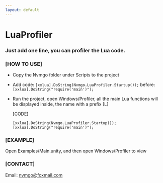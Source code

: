 ```yaml
---
layout: default
---
```


# LuaProfiler

### Just add one line, you can profiler the Lua code.

### [HOW TO USE]
* Copy the Nvmgo folder under Scripts to the project
* Add code: `[xxlua].DoString(Nvmgo.LuaProfiler.Startup());`  before: `[xxlua].DoString("require('main')");` 
* Run the project, open Windows/Profiler, all the main Lua functions will be displayed inside, the name with a prefix [L]

  [CODE]

  ```
  [xxlua].DoString(Nvmgo.LuaProfiler.Startup());
  [xxlua].DoString("require('main')");
  ```

### [EXAMPLE]
Open Examples/Main.unity, and then open Windows/Profiler to view

### [CONTACT]
Email: nvmgo@foxmail.com